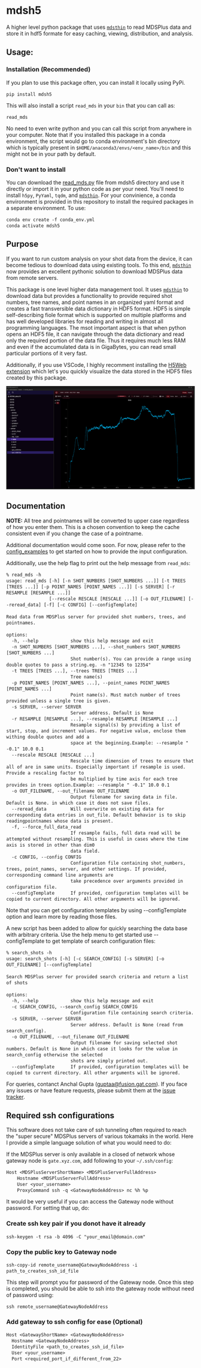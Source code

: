 # mdsh5
A higher level python package that uses [`mdsthin`](https://github.com/MDSplus/mdsthin) to read MDSPlus data and store it in hdf5 formate for easy caching, viewing, distribution, and analysis.

## Usage:

### Installation (Recommended)
If you plan to use this package often, you can install it locally using PyPi.
```
pip install mdsh5
```
This will also install a script `read_mds` in your `bin` that you can call as:
```
read_mds
```
No need to even write python and you can call this script from anywhere in your computer. Note that if you installed this package in a conda environment, the script would go to conda environment's bin directory which is typically present in `$HOME/anaconda3/envs/<env_name>/bin` and this might not be in your path by default.

### Don't want to install
You can download the [read_mds.py](https://github.com/anchal-physics/mdsh5/blob/main/mdsh5/read_mds.py) file from mdsh5 directory and use it directly or import it in your python code as per your need. You'll need to install `h5py`, `PyYaml`, `tqdm`, and [`mdsthin`](https://github.com/MDSplus/mdsthin). For your convinience, a conda environment is provided in this repository to install the required packages in a separate environment. To use:

```
conda env create -f conda_env.yml
conda activate mdsh5
```

## Purpose

If you want to run custom analysis on your shot data from the device, it can become tedious to download data using existing tools. To this end, [`mdsthin`](https://github.com/MDSplus/mdsthin) now provides an excellent pythonic solution to download MDSPlus data
from remote servers.

This package is one level higher data management tool. It uses [`mdsthin`](https://github.com/MDSplus/mdsthin) to download data but provides a functionality to provide required shot numbers, tree names, and point names in an organized yaml format and creates a fast transversible data dictionary in HDF5 format. HDF5 is simple self-describing fiole format which is supported on multiple platforms and has well developed libraries for reading and writing in almost all programming languages. The msot important aspect is that when python opens an HDF5 file, it can navigate through the data dictionary and read only the required portion of the data file. Thus it requires much less RAM and even if the accumulated data is in GigaBytes, you can read small particular portions of it very fast.

Additionally, if you use VSCode, I highly recomment installing the [H5Web extension](https://marketplace.visualstudio.com/items?itemName=h5web.vscode-h5web) which let's you quickly visualize the data stored in the HDF5 files created by this package.

![KSTAR_data](https://raw.githubusercontent.com/anchal-physics/mdsh5/main/H5WebExample.png)

## Documentation

**NOTE:** All tree and pointnames will be converted to upper case regardless of how you enter them. This is a chosen convention to keep the cache consistent even if you change the case of a pointname.

Additional documentation would come soon. For now, please refer to the [config_examples](https://github.com/anchal-physics/mdsh5/tree/main/mdsh5/config_examples) to get started on how to provide the input configuration.

Additionally, use the help flag to print out the help message from `read_mds`:
```
% read_mds -h
usage: read_mds [-h] [-n SHOT_NUMBERS [SHOT_NUMBERS ...]] [-t TREES [TREES ...]] [-p POINT_NAMES [POINT_NAMES ...]] [-s SERVER] [-r RESAMPLE [RESAMPLE ...]]
                [--rescale RESCALE [RESCALE ...]] [-o OUT_FILENAME] [--reread_data] [-f] [-c CONFIG] [--configTemplate]

Read data from MDSPlus server for provided shot numbers, trees, and pointnames.

options:
  -h, --help            show this help message and exit
  -n SHOT_NUMBERS [SHOT_NUMBERS ...], --shot_numbers SHOT_NUMBERS [SHOT_NUMBERS ...]
                        Shot number(s). You can provide a range using double quotes to pass a string.eg. -n "12345 to 12354"
  -t TREES [TREES ...], --trees TREES [TREES ...]
                        Tree name(s)
  -p POINT_NAMES [POINT_NAMES ...], --point_names POINT_NAMES [POINT_NAMES ...]
                        Point name(s). Must match number of trees provided unless a single tree is given.
  -s SERVER, --server SERVER
                        Server address. Default is None
  -r RESAMPLE [RESAMPLE ...], --resample RESAMPLE [RESAMPLE ...]
                        Resample signal(s) by providing a list of start, stop, and increment values. For negative value, enclose them withing double quotes and add a
                        space at the beginning.Example: --resample " -0.1" 10.0 0.1
  --rescale RESCALE [RESCALE ...]
                        Rescale time dimension of trees to ensure that all of are in same units. Especially important if resample is used. Provide a rescaling factor to
                        be multiplied by time axis for each tree provides in trees option.Example: --resample " -0.1" 10.0 0.1
  -o OUT_FILENAME, --out_filename OUT_FILENAME
                        Output filename for saving data in file. Default is None. in which case it does not save files.
  --reread_data         Will overwrite on existing data for corresponding data entries in out_file. Default behavior is to skip readingpointnames whose data is present.
  -f, --force_full_data_read
                        If resample fails, full data read will be attempted without resampling. This is useful in cases where the time axis is stored in other than dim0
                        data field.
  -c CONFIG, --config CONFIG
                        Configuration file containing shot_numbers, trees, point_names, server, and other settings. If provided, corresponding command line arguments are
                        take precedence over arguments provided in configuration file.
  --configTemplate      If provided, configuration templates will be copied to current directory. All other arguments will be ignored.
```
Note that you can get configuration templates by using --configTemplate option and learn more by reading those files.

A new script has been added to allow for quickly searching the data base with arbitrary criteria. Use the help menu to get started use --configTemplate to get template of search configuration files:
```
% search_shots -h 
usage: search_shots [-h] [-c SEARCH_CONFIG] [-s SERVER] [-o OUT_FILENAME] [--configTemplate]

Search MDSPlus server for provided search criteria and return a list of shots

options:
  -h, --help            show this help message and exit
  -c SEARCH_CONFIG, --search_config SEARCH_CONFIG
                        Configuration file containing search criteria.
  -s SERVER, --server SERVER
                        Server address. Default is None (read from search_config).
  -o OUT_FILENAME, --out_filename OUT_FILENAME
                        Output filename for saving selected shot numbers. Default is None in which case it looks for the value in search_config otherwise the selected
                        shots are simply printed out.
  --configTemplate      If provided, configuration templates will be copied to current directory. All other arguments will be ignored.
```

For queries, contanct Anchal Gupta (guptaa@fusion.gat.com). If you face any issues or have feature requests, please submit them at the [issue tracker](https://github.com/anchal-physics/mdsh5/issues).

## Required ssh configurations

This software does not take care of ssh tunneling often required to reach the "super secure" MDSPlus servers of various tokamaks in the world. Here I provide a simple language solution of what you would need to do:

If the MDSPlus server is only available in a closed of network whose gateway node is `gate.xyz.com`, add following to your `~/.ssh/config`:

```
Host <MDSPlusServerShortName> <MDSPlusServerFullAddress>
	Hostname <MDSPlusServerFullAddress>
	User <your_username>
	ProxyCommand ssh -q <GatewayNodeAddress> nc %h %p
```

It would be very useful if you can access the Gateway node without password. For setting that up, do:

### Create ssh key pair if you donot have it already
```
ssh-keygen -t rsa -b 4096 -C "your_email@domain.com"
```

### Copy the public key to Gateway node
```
ssh-copy-id remote_username@GatewayNodeAddress -i path_to_creates_ssh_id_file
```
This step will prompt you for password of the Gateway node. Once this step is completed,
you should be able to ssh into the gateway node without need of password using:
```
ssh remote_username@GatewayNodeAddress
```

### Add gateway to ssh config for ease (Optional)
```
Host <GatewayShortName> <GatewayNodeAddress>
  Hostname <GatewayNodeAddress>
  IdentityFile <path_to_creates_ssh_id_file>
  User <your_username>
  Port <required_port_if_different_from_22>
```

